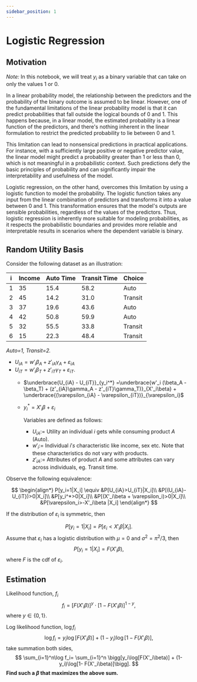```yaml
---
sidebar_position: 1
---
```

# Logistic Regression

## Motivation
*Note:* In this notebook, we will treat $y_i$​ as a binary variable that can take on only the values 1 or 0.

<div style={{ textAlign: 'justify' }}>
In a linear probability model, the relationship between the predictors and the probability of the binary outcome is assumed to be linear. However, one of the fundamental limitations of the linear probability model is that it can predict probabilities that fall outside the logical bounds of 0 and 1. This happens because, in a linear model, the estimated probability is a linear function of the predictors, and there's nothing inherent in the linear formulation to restrict the predicted probability to lie between 0 and 1.

This limitation can lead to nonsensical predictions in practical applications. For instance, with a sufficiently large positive or negative predictor value, the linear model might predict a probability greater than 1 or less than 0, which is not meaningful in a probabilistic context. Such predictions defy the basic principles of probability and can significantly impair the interpretability and usefulness of the model.

Logistic regression, on the other hand, overcomes this limitation by using a logistic function to model the probability. The logistic function takes any input from the linear combination of predictors and transforms it into a value between 0 and 1. This transformation ensures that the model's outputs are sensible probabilities, regardless of the values of the predictors. Thus, logistic regression is inherently more suitable for modeling probabilities, as it respects the probabilistic boundaries and provides more reliable and interpretable results in scenarios where the dependent variable is binary.
</div>

## Random Utility Basis

Consider the following dataset as an illustration:

| i | Income | Auto Time | Transit Time | Choice   |
|---|--------|-----------|--------------|----------|
| 1 | 35     | 15.4      | 58.2         | Auto     |
| 2 | 45     | 14.2      | 31.0         | Transit  |
| 3 | 37     | 19.6      | 43.6         | Auto     |
| 4 | 42     | 50.8      | 59.9         | Auto     |
| 5 | 32     | 55.5      | 33.8         | Transit  |
| 6 | 15     | 22.3      | 48.4         | Transit  |

*Auto=1, Transit=2.*

* $U_{iA} = w'_i \beta_A + z'_{iA}\gamma_A + \varepsilon_{iA}$
* $U_{iT} = w'_i\beta_T + z'_{iT}\gamma_T + \varepsilon_{iT}$.
  * $\underbrace{U_{iA} - U_{iT}}_{y_i^*} =\underbrace{w'_i (\beta_A - \beta_T) + (z'_{iA}\gamma_A - z'_{iT}\gamma_T)}_{X'_i\beta} + \underbrace{(\varepsilon_{iA} - \varepsilon_{iT})}_{\varepsilon_i}$
  * $y_i^*=X'_i\beta + \varepsilon_i$

    Variables are defined as follows:
    * $U_{iA}:=$ Utility an individual $i$ gets while consuming product $A$ (Auto).
    * $w'_i:=$ Individual $i's$ characteristic like income, sex etc. Note that these characteristics do not vary with products.
    * $z'_{iA}:=$ Attributes of product $A$ and some attributes can vary across individuals, eg. Transit time.




Observe the following equivalence:

$$
\begin{align*}
P[y_i=1|X_i] \equiv &P[U_{iA}>U_{iT}|X_i]\\
&P[(U_{iA}-U_{iT})>0|X_i]\\
&P[y_i^*>0|X_i]\\
&P[(X'_i\beta + \varepsilon_i)>0|X_i]\\
&P[\varepsilon_i>-X'_i\beta |X_i]
\end{align*}
$$

If the distribution of $\varepsilon_i$ is symmetric, then

$$
P[y_i=1|X_i] = P[\varepsilon_i<X'_i\beta |X_i].
$$
Assume that $\varepsilon_i$ has a logistic distribution with $\mu=0$ and $\sigma^2=\pi^2/3$, then
$$
P[y_i=1|X_i] = F(X'_i\beta),
$$
where $F$ is the cdf of $\varepsilon_i.$

## Estimation

Likelihood function, $f_i$
$$
f_i= [F(X'_i\beta)]^y \cdot [1- F(X'_i\beta)]^{1-y},
$$
where $y\in\{0,1\}$.

Log likelihood function, $\log f_i$
$$
\log f_i= y_i\log[F(X'_i\beta)] + (1-y_i)\log[1- F(X'_i\beta)],
$$
take summation both sides,
$$
\sum_{i=1}^n\log f_i= \sum_{i=1}^n \bigg[y_i\log[F(X'_i\beta)] + (1-y_i)\log[1- F(X'_i\beta)]\bigg].
$$
**Find such a $\beta$ that maximizes the above sum.**